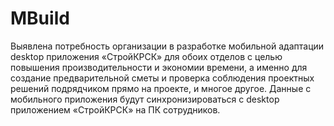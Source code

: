 # MBuild
Выявлена потребность организации в разработке мобильной адаптации desktop приложения «СтройКРСК» для обоих отделов с целью повышения производительности и экономии времени, а именно для создание предварительной сметы и проверка соблюдения проектных решений подрядчиком прямо на проекте, и многое другое. Данные с мобильного приложения будут синхронизироваться с desktop приложением «СтройКРСК» на ПК сотрудников.
